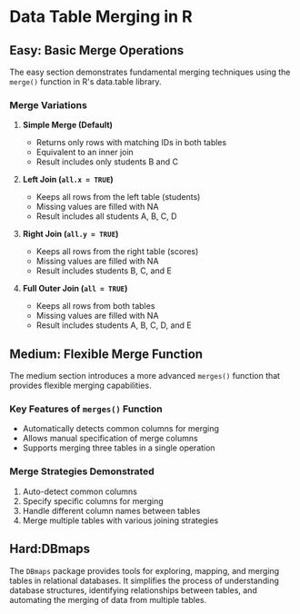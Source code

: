 # Data Table Merging in R

## Easy: Basic Merge Operations

The easy section demonstrates fundamental merging techniques using the `merge()` function in R's data.table library.

### Merge Variations

1. **Simple Merge (Default)**
   - Returns only rows with matching IDs in both tables
   - Equivalent to an inner join
   - Result includes only students B and C

2. **Left Join (`all.x = TRUE`)**
   - Keeps all rows from the left table (students)
   - Missing values are filled with NA
   - Result includes all students A, B, C, D

3. **Right Join (`all.y = TRUE`)**
   - Keeps all rows from the right table (scores)
   - Missing values are filled with NA
   - Result includes students B, C, and E

4. **Full Outer Join (`all = TRUE`)**
   - Keeps all rows from both tables
   - Missing values are filled with NA
   - Result includes students A, B, C, D, and E

## Medium: Flexible Merge Function

The medium section introduces a more advanced `merges()` function that provides flexible merging capabilities.

### Key Features of `merges()` Function
- Automatically detects common columns for merging
- Allows manual specification of merge columns
- Supports merging three tables in a single operation

### Merge Strategies Demonstrated
1. Auto-detect common columns
2. Specify specific columns for merging
3. Handle different column names between tables
4. Merge multiple tables with various joining strategies

## Hard:DBmaps

The `DBmaps` package provides tools for exploring, mapping, and merging tables in relational databases. It simplifies the process of understanding database structures, identifying relationships between tables, and automating the merging of data from multiple tables.
